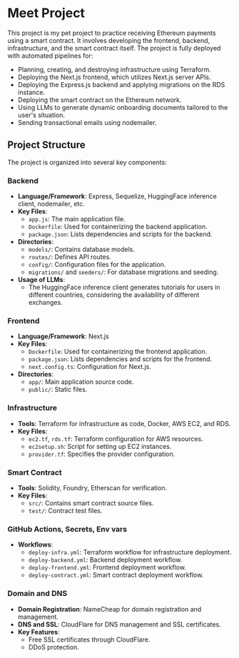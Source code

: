 # Meet Project

This project is my pet project to practice receiving Ethereum payments using a smart contract. It involves developing the frontend, backend, infrastructure, and the smart contract itself. The project is fully deployed with automated pipelines for:
- Planning, creating, and destroying infrastructure using Terraform.
- Deploying the Next.js frontend, which utilizes Next.js server APIs.
- Deploying the Express.js backend and applying migrations on the RDS instance.
- Deploying the smart contract on the Ethereum network.
- Using LLMs to generate dynamic onboarding documents tailored to the user's situation.
- Sending transactional emails using nodemailer.


## Project Structure

The project is organized into several key components:

### Backend

- **Language/Framework**: Express, Sequelize, HuggingFace inference client, nodemailer, etc.
- **Key Files**:
  - `app.js`: The main application file.
  - `Dockerfile`: Used for containerizing the backend application.
  - `package.json`: Lists dependencies and scripts for the backend.
- **Directories**:
  - `models/`: Contains database models.
  - `routes/`: Defines API routes.
  - `config/`: Configuration files for the application.
  - `migrations/` and `seeders/`: For database migrations and seeding.
- **Usage of LLMs**:
  - The HuggingFace inference client generates tutorials for users in different countries, considering the availability of different exchanges.

### Frontend

- **Language/Framework**: Next.js
- **Key Files**:
  - `Dockerfile`: Used for containerizing the frontend application.
  - `package.json`: Lists dependencies and scripts for the frontend.
  - `next.config.ts`: Configuration for Next.js.
- **Directories**:
  - `app/`: Main application source code.
  - `public/`: Static files.

### Infrastructure

- **Tools**: Terraform for infrastructure as code, Docker, AWS EC2, and RDS.
- **Key Files**:
  - `ec2.tf`, `rds.tf`: Terraform configuration for AWS resources.
  - `ec2setup.sh`: Script for setting up EC2 instances.
  - `provider.tf`: Specifies the provider configuration.

### Smart Contract

- **Tools**: Solidity, Foundry, Etherscan for verification.
- **Key Files**:
  - `src/`: Contains smart contract source files.
  - `test/`: Contract test files.


### GitHub Actions, Secrets, Env vars
- **Workflows**:
  - `deploy-infra.yml`: Terraform workflow for infrastructure deployment.
  - `deploy-backend.yml`: Backend deployment workflow.
  - `deploy-frontend.yml`: Frontend deployment workflow.
  - `deploy-contract.yml`: Smart contract deployment workflow.

### Domain and DNS
- **Domain Registration**: NameCheap for domain registration and management.
- **DNS and SSL**: CloudFlare for DNS management and SSL certificates.
- **Key Features**:
  - Free SSL certificates through CloudFlare.
  - DDoS protection.
